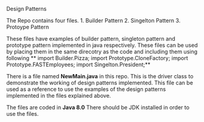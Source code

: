 Design Patterns
    
The Repo contains four files.
    1. Builder Pattern
    2. Singelton Pattern
    3. Protoype Pattern
    
These files have examples of builder pattern, singleton pattern and prototype pattern implemented in java respectively.
These files can be used by placing them in the same direcotry as the code and including them using following
**    import Builder.Pizza;
    import Prototype.CloneFactory;
    import Prototype.FASTEmployees;
    import Singelton.President;**
    
There is a file named **NewMain.java** in this repo. This is the driver class to demonstrate the working of design patterns implemented.
This file can be used as a reference to use the examples of the design patterns implemented in the files explained above.
    
The files are coded in **Java 8.0**
There should be JDK installed in order to use the files.
